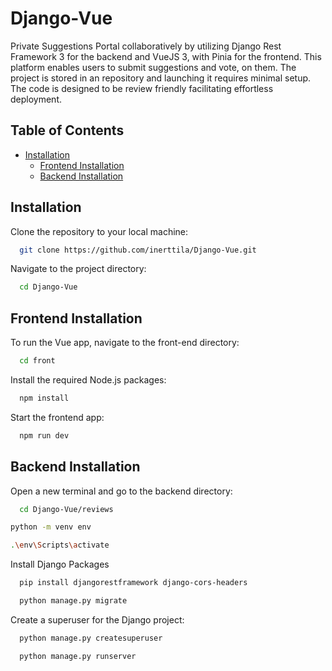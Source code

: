 # Django-Vue

Private Suggestions Portal collaboratively by utilizing Django Rest Framework 3 for the backend and VueJS 3, with Pinia for the frontend. This platform enables users to submit suggestions and vote, on them. The project is stored in an repository and launching it requires minimal setup. The code is designed to be review friendly facilitating effortless deployment.

## Table of Contents

- [Installation](#installation)
  - [Frontend Installation](#frontend-installation)
  - [Backend Installation](#backend-installation)

## Installation

Clone the repository to your local machine:

```bash
  git clone https://github.com/inerttila/Django-Vue.git
```

Navigate to the project directory:

```bash
  cd Django-Vue
```

## Frontend Installation

To run the Vue app, navigate to the front-end directory:

```bash
  cd front
```

Install the required Node.js packages:

```bash
  npm install
```

Start the frontend app:

```bash
  npm run dev
```

## Backend Installation

Open a new terminal and go to the backend directory:

```bash
  cd Django-Vue/reviews
```

```bash
python -m venv env

.\env\Scripts\activate
```

Install Django Packages

```bash
  pip install djangorestframework django-cors-headers
```

```bash
  python manage.py migrate
```

Create a superuser for the Django project:

```bash
  python manage.py createsuperuser
```

```bash
  python manage.py runserver
```
